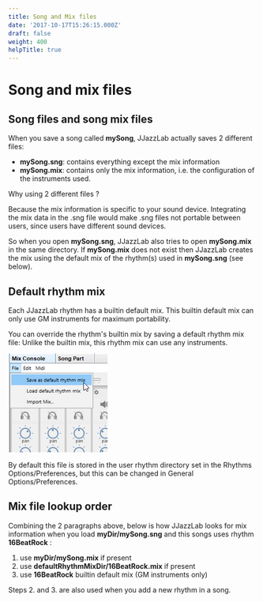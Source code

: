 ```yaml
---
title: Song and Mix files
date: '2017-10-17T15:26:15.000Z'
draft: false
weight: 400
helpTitle: true
---
```


# Song and mix files

## Song files and song mix files

When you save a song called **mySong**, JJazzLab actually saves 2 different files:

* **mySong.sng**: contains everything except the mix information
* **mySong.mix**: contains only the mix information, i.e. the configuration of the instruments used.

Why using 2 different files ?

Because the mix information is specific to your sound device. Integrating the mix data in the .sng file would make .sng files not portable between users, since users have different sound devices.

So when you open **mySong.sng**, JJazzLab also tries to open **mySong.mix** in the same directory. If **mySong.mix** does not exist then JJazzLab creates the mix using the default mix of the rhythm\(s\) used in **mySong.sng** \(see below\).

## Default rhythm mix

Each JJazzLab rhythm has a builtin default mix. This builtin default mix can only use GM instruments for maximum portability.

You can override the rhythm's builtin mix by saving a default rhythm mix file:  Unlike the builtin mix, this rhythm mix can use any instruments.

![](../.gitbook/assets/saverhythmmix.png)

By default this file is stored in the user rhythm directory set in the Rhythms Options/Preferences, but this can be changed in General Options/Preferences.

## Mix file lookup order

Combining the 2 paragraphs above, below is how JJazzLab looks for mix information when you load **myDir/mySong.sng** and this songs uses rhythm **16BeatRock** :

1. use **myDir/mySong.mix** if present
2. use **defaultRhythmMixDir/16BeatRock.mix** if present
3. use **16BeatRock** builtin default mix \(GM instruments only\)

Steps 2. and 3. are also used when you add a new rhythm in a song.

